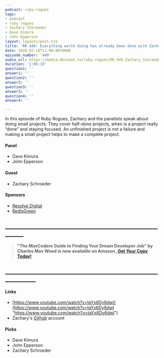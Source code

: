 ```yaml
---
podcast: ruby-rogues
tags:
- podcast
- ruby_rogues
- Zachary Schroeder
- Dave Kimura
- John Epperson
layout: layouts/post.njk
title: 'RR 449: Everything worth doing has already been done with Zachary Schroeder'
date: 2020-02-18T11:00:00+0000
episode_number: '449'
audio_url: https://media.devchat.tv/ruby-rogues/RR_449_Zachary_Schroeder.mp3
duration: '1:05:18'
question1: ''
answer1: ''
question2: ''
answer2: ''
question3: ''
answer3: ''
question4: ''
answer4: ''

---
```

In this episode of Ruby Rogues, Zachary and the panelists speak about doing small projects. They cover half-done projects, when is a project really “done” and staying focused. An unfinished project is not a failure and making a small project helps to make a complete project.

#### **Panel**

* Dave Kimura
* John Epperson

#### **Guest**

* Zachary Schroeder

#### **Sponsors**

* [Resolve Digital](https://resolve.digital/?utm_source=rubyrogues&utm_medium=podcast&utm_campaign=rubyrogues&utm_term=sponsored-ads-ruby&utm_content=20200212-sponsor-pod-rr)
* [RedisGreen](https://redisgreen.net/?utm_source=rubyrogues&utm_medium=podcast&utm_campaign=rubyrogues)

## **________________________________________________________**

> **"The MaxCoders Guide to Finding Your Dream Developer Job" by Charles Max Wood is now available on Amazon.**[ **Get Your Copy Today!**](https://www.amazon.com/gp/product/B081MBL5C9/ref=as_li_ss_tl?ie=UTF8&linkCode=sl1&tag=devchattv-20&linkId=9d61363241636e2546ef46abba198746&language=en_US)

## **____________________________________________________________**

#### **Links**

* [https://www.youtube.com/watch?v=taYx6Dy6dwI](https://www.youtube.com/watch?v=taYx6Dy6dwI "https://www.youtube.com/watch?v=taYx6Dy6dwI")
* Zachary's [Github](https://github.com/robobluebird/) account

#### **Picks**

* Dave Kimura
* John Epperson
* Zachary Schroeder